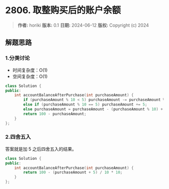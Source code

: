 # 2806. 取整购买后的账户余额

> **作者:** horiki
> **版本:** 0.1
> **日期:** 2024-06-12
> **版权:** Copyright (c) 2024

## 解题思路
### 1.分类讨论

- 时间复杂度：O(1)
- 空间复杂度：O(1)

```C++
class Solution {
public:
    int accountBalanceAfterPurchase(int purchaseAmount) {
        if (purchaseAmount % 10 < 5) purchaseAmount -= purchaseAmount % 10;
        else if (purchaseAmount % 10 == 5) purchaseAmount += 5;
        else purchaseAmount = purchaseAmount - (purchaseAmount % 10) + 10;
        return 100 - purchaseAmount;
    }
};
```

### 2.四舍五入

答案就是加 5 之后四舍五入的结果。

```C++
class Solution {
public:
    int accountBalanceAfterPurchase(int purchaseAmount) {
        return 100 - (purchaseAmount + 5) / 10 * 10;
    }
};
```